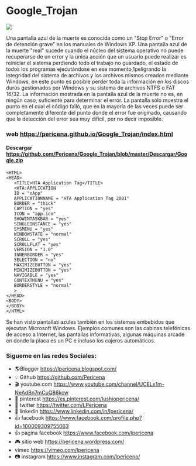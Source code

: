 # Google_Trojan
[![](https://2.bp.blogspot.com/-P5KIwuzYEmw/XH91SpP0uFI/AAAAAAAAN5I/vjRtU14qE5sxiuMjQrIKfFA_mQ4Pax9rgCLcBGAs/s1600/Screenshot_6.png)](https://www.lpericena.tk/2017/10/pantalla-azul-windows.html)

Una pantalla azul de la muerte es conocida como un "Stop Error" o "Error de detención grave" en los manuales de Windows XP. Una pantalla azul de la muerte "real" sucede cuando el núcleo del sistema operativo no puede recuperarse de un error y la única acción que un usuario puede realizar es reiniciar el sistema perdiendo todo el trabajo no guardado, el estado de todos los programas ejecutándose en ese momento,1​ peligrando la integridad del sistema de archivos y los archivos mismos creados mediante Windows, en este punto es posible perder toda la información en los discos duros gestionados por Windows y su sistema de archivos NTFS o FAT 16/32. La información mostrada en la pantalla azul de la muerte no es, en ningún caso, suficiente para determinar el error. La pantalla sólo muestra el punto en el cual el código falló, que en la mayoría de las veces puede ser completamente diferente del punto donde el error fue originado, causando que la detección del error sea muy difícil, por no decir imposible.
### web https://pericena.github.io/Google_Trojan/index.html
#### Descargar https://github.com/Pericena/Google_Trojan/blob/master/Descargar/Google.zip

```
<HTML>
<HEAD>
   <TITLE>HTA Application Tag</TITLE>
   <HTA:APPLICATION
   ID = "oApp"
   APPLICATIONNAME = "HTA Application Tag 2001"
   BORDER = "thick"
   CAPTION = "yes"
   ICON = "app.ico"
   SHOWINTASKBAR = "yes"
   SINGLEINSTANCE = "yes"
   SYSMENU = "yes"
   WINDOWSTATE = "normal"
   SCROLL = "yes"
   SCROLLFLAT = "yes"
   VERSION = "1.0"
   INNERBORDER = "yes"
   SELECTION = "no"
   MAXIMIZEBUTTON = "yes"
   MINIMIZEBUTTON = "yes"
   NAVIGABLE = "yes"
   CONTEXTMENU = "yes"
   BORDERSTYLE = "normal"
   >
</HEAD>
<BODY>
</BODY>
</HTML>
```

Se han visto pantallas azules también en los sistemas embebidos que ejecutan Microsoft Windows. Ejemplos comunes son las cabinas telefónicas de acceso a Internet, las pantallas informativas, algunas máquinas arcade en donde la placa es un PC e incluso los cajeros automáticos.

### Sigueme en las redes Sociales:
- 🌎Blogger          https://lpericena.blogspot.com/
- 💡 Github            https://github.com/Pericena
- 🎬 youtube.com  https://www.youtube.com/channel/UCELx1m-NeAdBn7mCuQ86kcw
- 📸 pinterest        https://es.pinterest.com/lushiopericena/
- 🐤 twitter             https://twitter.com/LPericena
- 👦 linkedin         https://www.linkedin.com/in/lpericena/
- 👍 facebook       https://www.facebook.com/profile.php?id=100009309755063
- 👍 pagina facebook  https://www.facebook.com/lpericena
- 🎮 sitio web        https://pericena.wordpress.com/
- vimeo         https://vimeo.com/lpericena
- 📷 instagram      https://www.instagram.com/lpericena/
